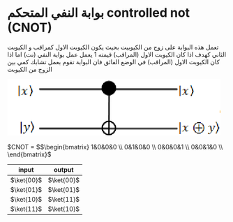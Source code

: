 # بوابة النفي المتحكم controlled not (CNOT)



تعمل هذه البوابة على زوج من الكيوبيت بحيث يكون الكيوبت الاول كمراقب و الكيوبت الثاني كهدف 
اذا كان الكيوبت الاول (المراقب) قيمته 1 يعمل عمل بوابة النفي (نت) اما اذا كان الكيوبت الاول (المراقب) في الوضع الفائق فان البوابة تقوم بعمل تشابك كمي بين الزوج من الكيوبت


 ![Quantum-controlled-NOT-gate](/docfx_project/images/Quantum-controlled-NOT-gate.png)

$CNOT = $$\begin{bmatrix}
1&0&0&0 \\
0&1&0&0 \\
0&0&0&1 \\
0&0&1&0 \\
\end{bmatrix}$


| input       | output      |
| ----------- | ----------- |
| $\ket{00}$  | $\ket{00}$  |
| $\ket{01}$  | $\ket{01}$  |
| $\ket{10}$  | $\ket{11}$  |
| $\ket{11}$  | $\ket{10}$ |

